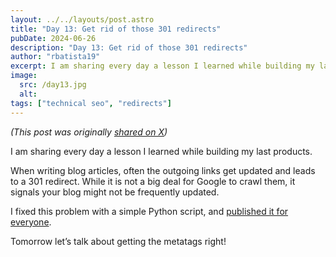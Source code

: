 ```yaml
---
layout: ../../layouts/post.astro
title: "Day 13: Get rid of those 301 redirects"
pubDate: 2024-06-26
description: "Day 13: Get rid of those 301 redirects"
author: "rbatista19"
excerpt: I am sharing every day a lesson I learned while building my last products. Today it will be about getting rid of 301 redirects.
image:
  src: /day13.jpg
  alt:
tags: ["technical seo", "redirects"]
---
```


_(This post was originally [shared on X](https://x.com/rbatista19/status/1805860759701778817))_

I am sharing every day a lesson I learned while building my last products.

When writing blog articles, often the outgoing links get updated and leads to a 301 redirect. While it is not a big deal for Google to crawl them, it signals your blog might not be frequently updated.

I fixed this problem with a simple Python script, and [published it for everyone](https://gist.github.com/rbatista191/a577063b743c32b89b2e51f9ec93b4ea).

Tomorrow let’s talk about getting the metatags right!